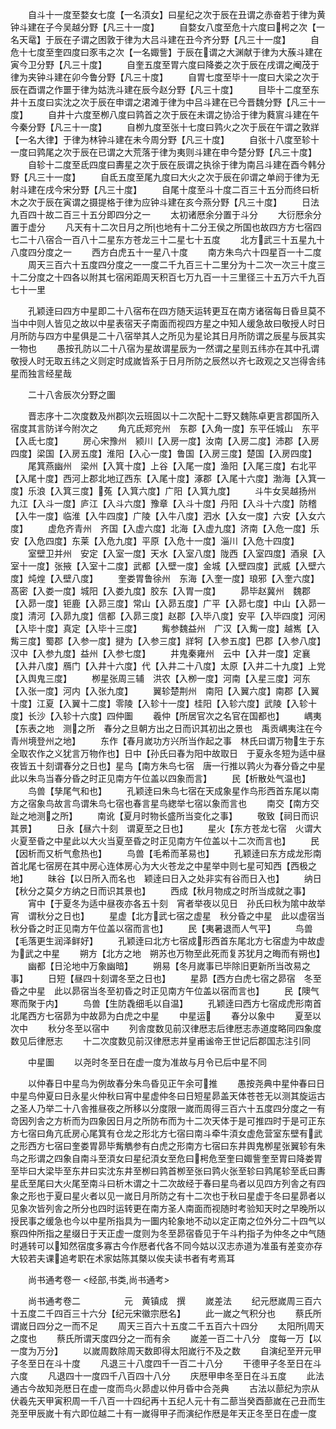 <!-- { "loadSidebar": true } -->
　　自斗十一度至婺女七度【一名湏女】曰星纪之次于辰在丑谓之赤奋若于律为黄钟斗建在子今吴越分野【凡三十一度】
　　自婺女八度至危十六度曰枵之次【一名天鼋】于辰在子谓之困敦于律为大吕斗建在丑今齐分野【凡三十一度】
　　自危十七度至奎四度曰豕韦之次【一名娵訾】于辰在谓之大渊献于律为大蔟斗建在寅今卫分野【凡三十度】
　　自奎五度至胃六度曰降娄之次于辰在戌谓之阉茂于律为夹钟斗建在卯今鲁分野【凡三十度】
　　自胃七度至毕十一度曰大梁之次于辰在酉谓之作噩于律为姑洗斗建在辰今赵分野【凡三十度】
　　目毕十二度至东井十五度曰实沈之次于辰在申谓之涒滩于律为中吕斗建在已今晋魏分野【凡三十一度】
　　自井十六度至栁八度曰鹑首之次于辰在未谓之协洽于律为蕤賔斗建在午今秦分野【凡三十一度】
　　自栁九度至张十七度曰鹑火之次于辰在午谓之敦牂【一名大律】于律为林钟斗建在未今周分野【凡三十度】
　　自张十八度至轸十一度曰鹑尾之次于辰在已谓之大荒落于律为夷则斗建在申今楚分野【凡三十度】
　　自轸十二度至氐四度曰夀星之次于辰在辰谓之执徐于律为南吕斗建在酉今韩分野【凡三十一度】
　　自氐五度至尾九度曰大火之次于辰在卯谓之单阏于律为无射斗建在戌今宋分野【凡三十度】
　　自尾十度至斗十度二百三十五分而终曰析木之次于辰在寅谓之摄提格于律为应钟斗建在亥今燕分野【凡三十度】
　　日法九百四十故二百三十五分即四分之一
　　太初诸厯余分置于斗分
　　大衍厯余分置于虚分
　　凡天有十二次日月之所也地有十二分王侯之所国也故四方方七宿四七二十八宿合一百八十二星东方苍龙三十二星七十五度
　　北方武三十五星九十八度四分度之一
　　西方白虎五十一星八十度
　　南方朱鸟六十四星百一十二度
　　周天三百六十五度四分度之一一度二千九百三十二里分为十二次一次三十度三十二分度之十四各以附其七宿闲距周天积百七万九百一十三里径三十五万六千九百七十一里

　　孔颖逹曰四方中星即二十八宿布在四方随天运转更互在南方诸宿每日昏旦莫不当中中则人皆见之故以中星表宿天子南面而视四方星之中知人缓急故曰敬授人时日月所防与四方中星俱是二十八宿举其人之所见为星论其日月所防谓之辰星与辰其实一物也
　　愚按孔防以二十八宿为星故谓星辰为一然谓之星则五纬亦在其中孔谓敬授人时无取五纬之义则定时成嵗皆系于日月所防之辰然以齐七政观之又岂得舎纬星而独言经星哉

　　二十八舎辰次分野之圗

　　晋志序十二次度数及州郡次云班固以十二次配十二野又魏陈卓更言郡国所入宿度其言防详今附次之
　　角亢氐郑兖州　东郡【入角一度】东平任城山　东平【入氐七度】
　　房心宋豫州　颍川【入房一度】汝南【入房二度】沛郡【入房四度】梁国【入房五度】淮阳【入心一度】鲁国【入房三度】楚国【入房四度】
　　尾箕燕幽州　梁州【入箕十度】上谷【入尾一度】渔阳【入尾三度】右北平【入尾十度】西河上郡北地辽西东【入尾十度】涿郡【入尾十六度】渤海【入箕一度】乐浪【入箕三度】菟【入箕六度】广阳【入箕九度】
　　斗牛女吴越扬州　九江【入斗一度】庐江【入斗六度】豫章【入斗十度】丹阳【入斗十六度】防稽【入牛一度】临淮【入牛四度】广陵【入牛八度】泗水【入女一度】六安【入女六度】
　　虚危齐青州　齐国【入虚六度】北海【入虚九度】济南【入危一度】乐安【入危四度】东莱【入危九度】平原【入危十一度】淄川【入危十四度】
　　室壁卫并州　安定【入室一度】天水【入室八度】陇西【入室四度】酒泉【入室十一度】张掖【入室十二度】武都【入壁一度】金城【入壁四度】武威【入壁六度】炖煌【入壁八度】
　　奎娄胃鲁徐州　东海【入奎一度】琅邪【入奎六度】髙密【入娄一度】城阳【入娄九度】胶东【入胃一度】
　　昴毕赵冀州　魏郡【入昴一度】钜鹿【入昴三度】常山【入昴五度】广平【入昴七度】中山【入昴一度】清河【入昴九度】信都【入昴三度】赵郡【入毕八度】安平【入毕四度】河闲【入毕十度】真定【入毕十三度】
　　觜参魏益州　广汉【入觜一度】越嶲【入觜三度】蜀郡【入参一度】揵为【入参三度】牂牱【入参五度】巴郡【入参八度】汉中【入参九度】益州【入参七度】
　　井鬼秦雍州　云中【入井一度】定襄【入井八度】鴈门【入井十六度】代【入井二十八度】太原【入井二十九度】上党【入舆鬼三度】
　　栁星张周三辅　洪农【入栁一度】河南【入星三度】河东【入张一度】河内【入张九度】
　　翼轸楚荆州　南阳【入翼六度】南郡【入翼十度】江夏【入翼十二度】零陵【入轸十一度】桂阳【入轸六度】武陵【入轸十度】长沙【入轸十六度】四仲圗
　　羲仲【所居官次之名官在国都也】
　　嵎夷【东表之地　测之所　春分之旦朝方出之日而识其初出之景也　禹贡嵎夷注在今青州境登州之地】
　　东作【春月嵗功方兴所当作起之事　林氏曰谓万物生于东全取农作之义犹言万物作也】日中【孙氏曰春为阳中故取日　于夏永冬短为适中昼夜皆五十刻谓春分之日也】星鸟【南方朱鸟七宿　唐一行推以鹑火为春分昏之中星此以朱鸟当春分昏之时正见南方午位盖以四象而言】
　　民【析散处气温也】
　　鸟兽【孳尾气和也】
　　孔颖逹曰朱鸟七宿在天成象星作鸟形西首东尾以南方之宿象鸟故言鸟谓朱鸟七宿也春言星鸟緫举七宿以象而言也
　　南交【南方交趾之地测之所】
　　南讹【夏月时物长盛所当变化之事】
　　敬致【祠日而识其景】
　　日永【昼六十刻　谓夏至之日也】
　　星火【东方苍龙七宿　火谓大火夏至昏之中星此以大火当夏至昏之时正见南方午位盖以十二次而言也】
　　民【因析而又析气愈热也】
　　鸟兽【毛希而革易也】
　　孔颖逹曰东方成龙形南首北尾七宿房在其中房心连体房心为大火苍龙之中星举中则七星可知西【西极之地】
　　昧谷【以日所入而名也　颖逹曰日入之处非实有谷而日入也】
　　纳日【秋分之莫夕方纳之日而识其景也】
　　西成【秋月物成之时所当成就之事】
　　宵中【于夏冬为适中昼夜亦各五十刻　宵者举夜以见日　孙氏曰秋为隂中故举宵　谓秋分之日也】
　　星虚【北方武七宿之虚星　秋分昏之中星　此以虚宿当秋分昏之时正见南方午位盖以宿而言也】
　　民【夷暑退而人气平】
　　鸟兽【毛落更生润泽鲜好】
　　孔颖逹曰北方七宿成形西首东尾北方七宿虚为中故虚为武之中星
　　朔方【北方之地　朔苏也万物至此死而复苏犹月之晦而有朔也】
　　幽都【日沦地中万象幽暗】
　　朔易【冬月嵗事已毕除旧更新所当改易之事】
　　日短【昼四十刻谓冬至之日也】
　　星昴【西方白虎七宿之昴宿　冬至昏之中星　此以昴宿当冬至初昏之时正见南方午位盖以宿而言也】
　　民【隩气寒而聚于内】
　　鸟兽【生防毳细毛以自温】
　　孔颖逹曰西方七宿成虎形南首北尾西方七宿昴为中故昴为白虎之中星
　　中星运
　　春分以象中
　　夏至以次中
　　秋分冬至以宿中
　　列舎度数见前汉律厯志后律厯志赤道度略同四象度数见后律厯志
　　十二次度数见前汉律厯志并皇甫谧帝王世记后郡国志注引同

　　中星圗
　　以尧时冬至日在虚一度为准故与月令已后中星不同

　　以仲春日中星鸟为例故春分朱鸟昏见正午余可推
　　愚按尧典中星仲春曰日中星鸟仲夏曰日永星火仲秋曰宵中星虚仲冬曰日短星昴盖天体苍苍无以测其旋运古之圣人乃举二十八舎推昼夜之所移以分度限一嵗而周得三百六十五度四分度之一有竒因列舎之方析而为四象因日月之所防布而为十二次天体于是可推四时于是可正东方七宿曰角亢氐房心尾箕有仓龙之形北方七宿曰南斗牵牛湏女虚危营室东壁有武之形西方七宿曰奎娄胃昴毕觜觹参有白虎之形南方七宿曰东井舆鬼栁星张翼轸有朱鸟之形谓之四象自南斗至湏女曰星纪湏女至危曰枵危至奎曰娵訾奎至胃曰降娄胃至毕曰大梁毕至东井曰实沈东井至栁曰鹑首栁至张曰鹑火张至轸曰鹑尾轸至氐曰夀星氐至尾曰大火尾至南斗曰析木谓之十二次故经于春曰星鸟者以见四方列舎之有四象之形也于夏曰星火者以见一嵗日月所防之有十二次也于秋曰星虚于冬曰星昴者以见象次皆列舎之所分也四时运转更在南方圣人南面而视随时考验知天时之早晚所以授民事之缓急也今以中星所指具为一圗内轮象地不动以定正南之位外分二十四气以察四仲所指之星缀日于天正虚一度则为冬至昴宿昏见于午斗杓指子为仲冬之中气随时逓转可以知然宿度多寡古今作厯者代各不同今姑以汉志赤道为准虽有差变亦存大较若夫课追考职在术家姑陈其槩以俟夫读书者有考焉耳


　　尚书通考卷一
<经部,书类,尚书通考>

　　尚书通考卷二　　　　　元　黄镇成　撰
　　嵗差法
　　纪元厯嵗周三百六十五度二千四百三十六分【纪元宋徽宗厯名】
　　此一嵗之气积分也
　　蔡氏所谓嵗日四分之一而不足
　　周天三百六十五度二千五百六十四分
　　太阳所周天之度也
　　蔡氏所谓天度四分之一而有余
　　嵗差一百二十八分　度每一万【以一度为万分】
　　以嵗周数除周天数即得太阳嵗行不及之数
　　自演纪至开元甲子冬至日在斗十度
　　凡退三十八度四千一百二十八分
　　干德甲子冬至日在斗六度
　　凡退四十一度四千八百四十八分
　　庆厯甲申冬至日在斗五度
　　此法通古今故知尧厯日在虚一度而鸟火昴虚以仲月昏中合尧典
　　古法以蔀纪为宗从伏羲先天甲寅积周一千八百一十四纪再十五纪人元十有二蔀当癸酉蔀嵗在己丑而生尧至甲辰嵗十有六即位越二十有一嵗得甲子而演纪作厯是年天正冬至日在虚一度
